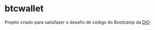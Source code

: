 # btcwallet

Projeto criado para satisfazer o desafio de código do Bootcamp da [DIO](https://dio.me)